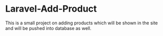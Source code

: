 # Laravel-Add-Product
This is a small project on adding products which will be shown in the site and will be pushed into database as well.

